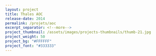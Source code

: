 ```yaml
---
layout: project
title: Thales AOC
release-date: 2014
permalink: /projets/aoc
excerpt_separator: <!--more-->
project_thumbnail: /assets/images/projects-thumbnails/thumb-21.jpg
project_weight: 50
project_bg: "#FFFFFF"
project_font: "#333333"
---
```

